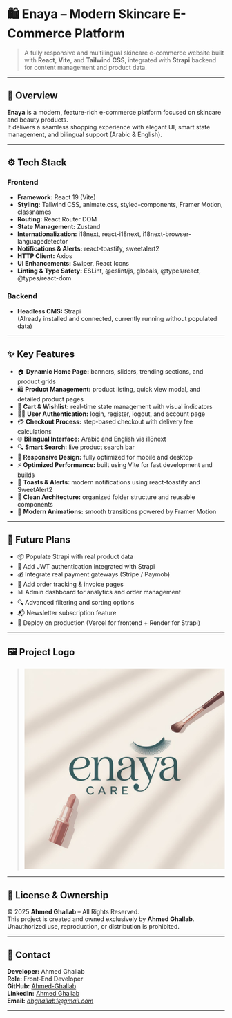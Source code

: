# 🛍️ Enaya – Modern Skincare E-Commerce Platform

> A fully responsive and multilingual skincare e-commerce website built with **React**, **Vite**, and **Tailwind CSS**, integrated with **Strapi** backend for content management and product data.

---

## 🌸 Overview

**Enaya** is a modern, feature-rich e-commerce platform focused on skincare and beauty products.  
It delivers a seamless shopping experience with elegant UI, smart state management, and bilingual support (Arabic & English).

---

## ⚙️ Tech Stack

### **Frontend**
- **Framework:** React 19 (Vite)
- **Styling:** Tailwind CSS, animate.css, styled-components, Framer Motion, classnames
- **Routing:** React Router DOM
- **State Management:** Zustand
- **Internationalization:** i18next, react-i18next, i18next-browser-languagedetector
- **Notifications & Alerts:** react-toastify, sweetalert2
- **HTTP Client:** Axios
- **UI Enhancements:** Swiper, React Icons
- **Linting & Type Safety:** ESLint, @eslint/js, globals, @types/react, @types/react-dom

### **Backend**
- **Headless CMS:** Strapi  
  (Already installed and connected, currently running without populated data)

---

## ✨ Key Features

- 🏠 **Dynamic Home Page:** banners, sliders, trending sections, and product grids  
- 🛍️ **Product Management:** product listing, quick view modal, and detailed product pages  
- 🧾 **Cart & Wishlist:** real-time state management with visual indicators  
- 🧑‍💻 **User Authentication:** login, register, logout, and account page  
- 💳 **Checkout Process:** step-based checkout with delivery fee calculations  
- 🌐 **Bilingual Interface:** Arabic and English via i18next  
- 🔍 **Smart Search:** live product search bar  
- 📱 **Responsive Design:** fully optimized for mobile and desktop  
- ⚡ **Optimized Performance:** built using Vite for fast development and builds  
- 📢 **Toasts & Alerts:** modern notifications using react-toastify and SweetAlert2  
- 🧠 **Clean Architecture:** organized folder structure and reusable components  
- 💅 **Modern Animations:** smooth transitions powered by Framer Motion

---

## 🧭 Future Plans

- 📦 Populate Strapi with real product data  
- 🔐 Add JWT authentication integrated with Strapi  
- 💰 Integrate real payment gateways (Stripe / Paymob)  
- 🧾 Add order tracking & invoice pages  
- 📊 Admin dashboard for analytics and order management  
- 🔍 Advanced filtering and sorting options  
- 📬 Newsletter subscription feature  
- 🚀 Deploy on production (Vercel for frontend + Render for Strapi)

---

## 🖼️ Project Logo
> ![Enaya Logo](src/assets/newlogo.jpeg)

---

## 📄 License & Ownership

© 2025 **Ahmed Ghallab** – All Rights Reserved.  
This project is created and owned exclusively by **Ahmed Ghallab**.  
Unauthorized use, reproduction, or distribution is prohibited.

---

## 💌 Contact

**Developer:** Ahmed Ghallab  
**Role:** Front-End Developer  
**GitHub:** [Ahmed-Ghallab](https://github.com/Ahmed-Ghallab)  
**LinkedIn:** [Ahmed Ghallab](https://www.linkedin.com/in/ahmedghallab22/)  
**Email:** *ahghallab1@gmail.com*

---
